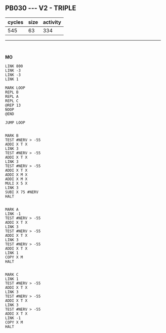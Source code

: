 ## PB030 --- V2 - TRIPLE

| cycles | size | activity |
| ------ | ---- | -------- |
| 545 | 63 | 334 |
<hr>
<br>

**MO**

```
LINK 800
LINK -3
LINK -3
LINK 1

MARK LOOP
REPL B
REPL A
REPL C
@REP 13
NOOP
@END

JUMP LOOP


MARK B
TEST #NERV > -55
ADDI X T X
LINK 3
TEST #NERV > -55
ADDI X T X
LINK 3
TEST #NERV > -55
ADDI X T X
ADDI X M X
ADDI X M X
MULI X 5 X
LINK 3
SUBI X 75 #NERV
HALT


MARK A
LINK -1
TEST #NERV > -55
ADDI X T X
LINK 3
TEST #NERV > -55
ADDI X T X
LINK 3
TEST #NERV > -55
ADDI X T X
LINK 1
COPY X M
HALT


MARK C
LINK 1
TEST #NERV > -55
ADDI X T X
LINK 3
TEST #NERV > -55
ADDI X T X
LINK 3
TEST #NERV > -55
ADDI X T X
LINK -1
COPY X M
HALT
```

